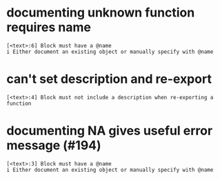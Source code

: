 # documenting unknown function requires name

    [<text>:6] Block must have a @name
    i Either document an existing object or manually specify with @name

# can't set description and re-export

    [<text>:4] Block must not include a description when re-exporting a function

# documenting NA gives useful error message (#194)

    [<text>:3] Block must have a @name
    i Either document an existing object or manually specify with @name

